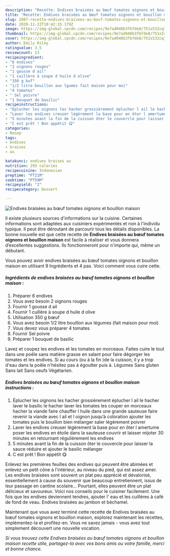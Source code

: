 ```yaml
---
description: "Recette: Endives braisées au bœuf tomates oignons et bouillon maison"
title: "Recette: Endives braisées au bœuf tomates oignons et bouillon maison"
slug: 2097-recette-endives-braisees-au-bouf-tomates-oignons-et-bouillon-maison
date: 2020-11-22T10:42:15.179Z
image: https://img-global.cpcdn.com/recipes/9e7ad048b3fbfde8/751x532cq70/endives-braisees-au-boeuf-tomates-oignons-et-bouillon-maison-photo-principale-de-la-recette.jpg
thumbnail: https://img-global.cpcdn.com/recipes/9e7ad048b3fbfde8/751x532cq70/endives-braisees-au-boeuf-tomates-oignons-et-bouillon-maison-photo-principale-de-la-recette.jpg
cover: https://img-global.cpcdn.com/recipes/9e7ad048b3fbfde8/751x532cq70/endives-braisees-au-boeuf-tomates-oignons-et-bouillon-maison-photo-principale-de-la-recette.jpg
author: Emily Riley
ratingvalue: 3.5
reviewcount: 13
recipeingredient:
- "6 endives"
- "2 oignons rouges"
- "1 gousse d ail"
- "1 cuillère à soupe d huile d olive"
- "350 g buf"
- "1/2 litre bouillon aux lgumes fait maison pour moi"
- "4 tomates"
- " Sel poivre"
- "1 bouquet de basilic"
recipeinstructions:
- "Éplucher les oignons les hacher grossièrement éplucher l ail le hacher laver le basilic le hacher laver les tomates les couper en morceaux hacher la viande faire chauffer l huile dans une grande sauteuse faire revenir la viande avec l ail et l oignon jusqu’à coloration ajouter les tomates puis le bouillon bien mélanger saler légèrement poivrer"
- "Laver les endives creuser légèrement la base pour en ôter l amertume poser les endives en étoile dans la sauteuse couvrir et laisser mijoter 30 minutes en retournant régulièrement les endives"
- "5 minutes avant la fin de la cuisson ôter le couvercle pour laisser la sauce réduire et ajouter le basilic mélanger"
- "C est prêt ! Bon appétit 😋"
categories:
- Resep
tags:
- endives
- braises
- au

katakunci: endives braises au 
nutrition: 293 calories
recipecuisine: Indonesian
preptime: "PT21M"
cooktime: "PT59M"
recipeyield: "2"
recipecategory: Dessert

---
```



![Endives braisées au bœuf tomates oignons et bouillon maison](https://img-global.cpcdn.com/recipes/9e7ad048b3fbfde8/751x532cq70/endives-braisees-au-boeuf-tomates-oignons-et-bouillon-maison-photo-principale-de-la-recette.jpg)

Il existe plusieurs sources d'informations sur la cuisine. Certaines informations sont adaptées aux cuisiniers expérimentés et non à l'individu typique. Il peut être déroutant de parcourir tous les détails disponibles. La bonne nouvelle est que cette recette de <strong> Endives braisées au bœuf tomates oignons et bouillon maison </strong> est facile à réaliser et vous donnera d’excellentes suggestions. Ils fonctionneront pour n'importe qui, même un débutant.

<!--inarticleads1-->

Vous pouvez avoir endives braisées au bœuf tomates oignons et bouillon maison en utilisant 9 Ingrédients et 4 pas. Voici comment vous cuire cette.

##### Ingrédients de endives braisées au bœuf tomates oignons et bouillon maison :

1. Préparer 6 endives
1. Vous avez besoin 2 oignons rouges
1. Fournir 1 gousse d ail
1. Fournir 1 cuillère à soupe d huile d olive
1. Utilisation 350 g bœuf
1. Vous avez besoin 1/2 litre bouillon aux légumes (fait maison pour moi)
1. Vous devez vous préparer 4 tomates
1. Fournir  Sel poivre
1. Préparer 1 bouquet de basilic


Lavez et coupez les endives et les tomates en morceaux. Faites cuire le tout dans une poêle sans matière grasse en salant pour faire dégorger les tomates et les endives. Si au cours (ou à la fin )de la cuisson, il y a trop d&#39;eau dans la poêle n&#39;hésitez pas à égoutter puis à. Légumes Sans gluten Sans lait Sans oeufs Végétarien. 

<!--inarticleads2-->

##### Endives braisées au bœuf tomates oignons et bouillon maison instructions :

1. Éplucher les oignons les hacher grossièrement éplucher l ail le hacher laver le basilic le hacher laver les tomates les couper en morceaux hacher la viande faire chauffer l huile dans une grande sauteuse faire revenir la viande avec l ail et l oignon jusqu’à coloration ajouter les tomates puis le bouillon bien mélanger saler légèrement poivrer
1. Laver les endives creuser légèrement la base pour en ôter l amertume poser les endives en étoile dans la sauteuse couvrir et laisser mijoter 30 minutes en retournant régulièrement les endives
1. 5 minutes avant la fin de la cuisson ôter le couvercle pour laisser la sauce réduire et ajouter le basilic mélanger
1. C est prêt ! Bon appétit 😋


Enlevez les premières feuilles des endives qui peuvent être abimées et enlevez un petit cône à l&#39;intérieur, au niveau du pied, qui est assez amer. Les endives braisées sont souvent un plat peu apprécié et dévalorisé, essentiellement à cause du souvenir que beaucoup entretiennent, issus de leur passage en cantine scolaire… Pourtant, elles peuvent être un plat délicieux et savoureux. Voici nos conseils pour le cuisiner facilement. Une fois que les endives deviennent tendres, ajouter l&#39; eau et les cuillères à café de fond de veau. Endives braisées au jambon et béchamel. 

<!--inarticleads1-->

<p>
Maintenant que vous avez terminé cette recette de Endives braisées au bœuf tomates oignons et bouillon maison, explorez maintenant les recettes, implémentez-la et profitez-en. Vous ne savez jamais - vous avez tout simplement découvert une nouvelle vocation.
</p>

<p>
<i>Si vous trouvez cette Endives braisées au bœuf tomates oignons et bouillon maison recette utile, partagez-la avec vos bons amis ou votre famille, merci et bonne chance.</i>
</p>
